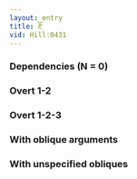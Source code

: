 ```yaml
---
layout: entry
title: རྔོ་
vid: Hill:0431
---
```

### Dependencies (N = 0)


### Overt 1-2


### Overt 1-2-3


### With oblique arguments


### With unspecified obliques
